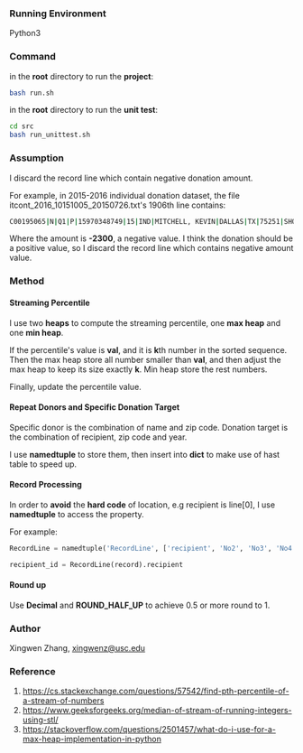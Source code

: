 ### Running Environment

Python3





### Command

in the **root** directory to run the **project**:

```bash
bash run.sh
```

in the **root** directory to run the **unit test**:

```bash
cd src
bash run_unittest.sh 
```





### Assumption

I discard the record line which contain negative donation amount.

For example, in 2015-2016 individual donation dataset, the file itcont_2016_10151005_20150726.txt's 1906th line contains:

```bash
C00195065|N|Q1|P|15970348749|15|IND|MITCHELL, KEVIN|DALLAS|TX|75251|SHOWBIZ CINEMAS|CHIEF EXECUTIVE OFFICER|03062015|-2300||0093019|1003390|||4042020151242038316
```

Where the amount is **-2300**, a negative value. I think the donation should be a positive value, so I discard the record line which contains negative amount value.





### Method



#### Streaming Percentile

I use two **heaps** to compute the streaming percentile, one **max heap** and one **min heap**. 

If the percentile's value is **val**, and it is **k**th number in the sorted sequence. Then the max heap store all number smaller than **val**, and then adjust the max heap to keep its size exactly **k**.  Min heap store the rest numbers. 

Finally, update the percentile value. 





#### Repeat Donors and Specific Donation Target

Specific donor is the combination of name and zip code. Donation target is the combination of recipient, zip code and year.

I use **namedtuple** to store them, then insert into **dict** to make use of hast table to speed up.





#### Record Processing

In order to **avoid** the **hard code** of location, e.g recipient is line[0], I use **namedtuple** to access the property.

For example: 

```python
RecordLine = namedtuple('RecordLine', ['recipient', 'No2', 'No3', 'No4', 'No5','No6', 'No7', 'name', 'No9', 'No10', 'zip', 'No12', 'No13', 'date', 'amount', 'other', 'No17', 'No18', 'No19', 'No20', 'No21'])

recipient_id = RecordLine(record).recipient
```





#### Round up

Use **Decimal** and **ROUND_HALF_UP** to achieve 0.5 or more round to 1.





### Author

Xingwen Zhang, xingwenz@usc.edu





### Reference

1. https://cs.stackexchange.com/questions/57542/find-pth-percentile-of-a-stream-of-numbers
2. https://www.geeksforgeeks.org/median-of-stream-of-running-integers-using-stl/
3. https://stackoverflow.com/questions/2501457/what-do-i-use-for-a-max-heap-implementation-in-python

